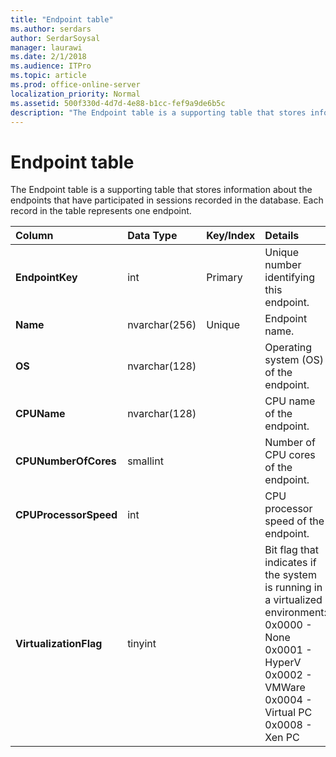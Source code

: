 ```yaml
---
title: "Endpoint table"
ms.author: serdars
author: SerdarSoysal
manager: laurawi
ms.date: 2/1/2018
ms.audience: ITPro
ms.topic: article
ms.prod: office-online-server
localization_priority: Normal
ms.assetid: 500f330d-4d7d-4e88-b1cc-fef9a9de6b5c
description: "The Endpoint table is a supporting table that stores information about the endpoints that have participated in sessions recorded in the database. Each record in the table represents one endpoint."
---
```


# Endpoint table
 
The Endpoint table is a supporting table that stores information about the endpoints that have participated in sessions recorded in the database. Each record in the table represents one endpoint.
  
|**Column**|**Data Type**|**Key/Index**|**Details**|
|:-----|:-----|:-----|:-----|
|**EndpointKey** <br/> |int  <br/> |Primary  <br/> |Unique number identifying this endpoint.  <br/> |
|**Name** <br/> |nvarchar(256)  <br/> |Unique  <br/> |Endpoint name.  <br/> |
|**OS** <br/> |nvarchar(128)  <br/> | <br/> |Operating system (OS) of the endpoint.  <br/> |
|**CPUName** <br/> |nvarchar(128)  <br/> ||CPU name of the endpoint.  <br/> |
|**CPUNumberOfCores** <br/> |smallint  <br/> ||Number of CPU cores of the endpoint.  <br/> |
|**CPUProcessorSpeed** <br/> |int  <br/> ||CPU processor speed of the endpoint.  <br/> |
|**VirtualizationFlag** <br/> |tinyint  <br/> || Bit flag that indicates if the system is running in a virtualized environment: <br/>  0x0000 - None <br/>  0x0001 - HyperV <br/>  0x0002 - VMWare <br/>  0x0004 - Virtual PC <br/>  0x0008 - Xen PC <br/> |
   

